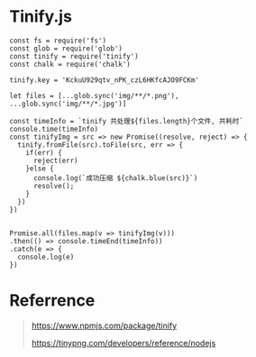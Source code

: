 # Tinify.js

```
const fs = require('fs')
const glob = require('glob')
const tinify = require('tinify')
const chalk = require('chalk')

tinify.key = 'KckuU929qtv_nPK_czL6HKfcAJO9FCKm'

let files = [...glob.sync('img/**/*.png'), ...glob.sync('img/**/*.jpg')]

const timeInfo = `tinify 共处理${files.length}个文件, 共耗时`
console.time(timeInfo)
const tinifyImg = src => new Promise((resolve, reject) => {
  tinify.fromFile(src).toFile(src, err => {
    if(err) {
      reject(err)
    }else {
      console.log(`成功压缩 ${chalk.blue(src)}`)
      resolve();
    }
  })
})


Promise.all(files.map(v => tinifyImg(v)))
.then(() => console.timeEnd(timeInfo))
.catch(e => {
  console.log(e)
})
```

# Referrence

> https://www.npmjs.com/package/tinify
>
> https://tinypng.com/developers/reference/nodejs